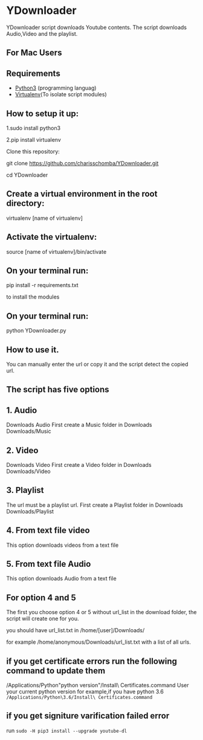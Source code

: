 # YDownloader
YDownloader script downloads Youtube contents.
The script downloads Audio,Video and the playlist.

## For Mac Users

## Requirements

- [Python3](https://www.python.org/) (programming languag)
- [Virtualenv](https://virtualenv.pypa.io/en/stable/)(To isolate script modules)

## How to setup it up:

1.sudo install python3

2.pip install virtualenv

Clone this repository:

git clone  https://github.com/charisschomba/YDownloader.git

cd YDownloader

## Create a virtual environment in the root directory:

virtualenv [name of virtualenv]

## Activate the virtualenv:

source [name of virtualenv]/bin/activate

## On your terminal run:

pip install -r requirements.txt

to install the modules

## On your terminal run:

python YDownloader.py


## How to use it.
You can manually enter the url or copy it and the script detect the copied url.

## The  script has five options
## 1. Audio

Downloads Audio
First create a Music folder in Downloads
Downloads/Music

## 2. Video

Downloads Video
First create a Video folder in Downloads
Downloads/Video

## 3. Playlist

The url must be a playlist url.
First create a Playlist folder in Downloads
Downloads/Playlist

## 4. From text file video

This option downloads videos from a text file

## 5. From text file Audio

This option downloads Audio from a text file

## For option 4 and 5

The first you choose option 4 or 5 without url_list in the download folder,
the script will create one for you.

you should have url_list.txt in /home/[user]/Downloads/

for example /home/anonymous/Downloads/url_list.txt with a list of all urls.

## if you get certificate errors run the following command to update them
/Applications/Python\"python version"/Install\ Certificates.command
User your current python version
for example,if you have python 3.6
`/Applications/Python\3.6/Install\ Certificates.command`
## if you get signiture varification failed error
run
`sudo -H pip3 install --upgrade youtube-dl`











